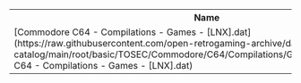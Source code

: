 <table>
<tr><th>Name</th><th>Size</th></tr>
<tr><td>[Commodore C64 - Compilations - Games - [LNX].dat](https://raw.githubusercontent.com/open-retrogaming-archive/dat-catalog/main/root/basic/TOSEC/Commodore/C64/Compilations/Games/[LNX]/Commodore C64 - Compilations - Games - [LNX].dat)</td><td>888</td></tr>
</table>
